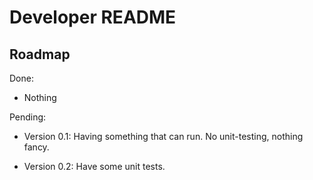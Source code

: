 	
Developer README
================

Roadmap
-------

Done:

- Nothing

Pending:

- Version 0.1: Having something that can run. No unit-testing, nothing 
               fancy. 

- Version 0.2: Have some unit tests.